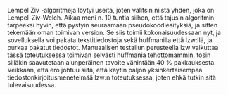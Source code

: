 Lempel Ziv -algoritmeja löytyi useita, joten valitsin niistä yhden, joka on Lempel-Ziv-Welch. Aikaa meni n. 10 tuntia siihen, että tajusin algoritmin tarpeeksi hyvin, että pystyin seuraamaan pseudokoodiesityksiä, ja sitten tekemään oman toimivan version. Se siis toimii kokonaisuudessaan nyt, ja sovelluksella voi pakata tekstitiedostoja sekä huffmanilla että lzw:llä, ja purkaa pakatut tiedostot. Manuaalisen testailun perusteella lzw vaikuttaa tässä toteutuksessa toimivan selvästi huffmania tehottomammin, tosin silläkin saavutetaan alunperäinen tavoite vähintään 40 % pakkauksesta. Veikkaan, että ero johtuu siitä, että käytin paljon yksinkertaisempaa tiedostonkirjoitusmenetelmää lzw:n toteutuksessa, joten ehkä tutkin sitä tulevaisuudessa.
